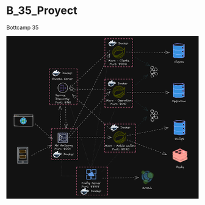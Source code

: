 # B_35_Proyect
Bottcamp 35

![App Screenshot](https://raw.githubusercontent.com/FranciscoCY/B_35_Proyect/master/Diagrama-restructura.png)
